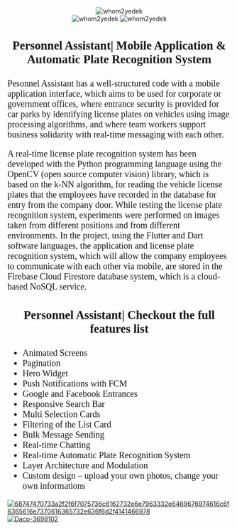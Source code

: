 
<div align="center">
	<img src="https://i.ibb.co/KjLyYyb/whom2yedek.jpg" alt="whom2yedek" border="0">
</div>
<div align="center">
	<img src="https://media.giphy.com/media/Y2zUXQUyLBkNMAcuKX/giphy.gif" alt="whom2yedek" border="0">
	<img src="https://media.giphy.com/media/XyaRelYESdFN1Yi9XD/giphy.gif" alt="whom2yedek" border="0">
</div>
<div align="center">
	
</div>
<!-- End Save for Web Slices -->
<h3 align="center" style="font-size:20pt; font-family:Calibri;">Personnel Assistant| Mobile Application &amp; Automatic Plate Recognition System</h3>
<p style="font-size:15pt; font-family:Calibri;">
Pesonnel Assistant has a well-structured code with a mobile application interface, which aims to be used for corporate or government offices, where entrance security is provided for car parks by identifying license plates on vehicles using image processing algorithms, and where team workers support business solidarity with real-time messaging with each other.
</p>
<p style="font-size:15pt; font-family:Calibri;">
A real-time license plate recognition system has been developed with the Python programming language using the OpenCV (open source computer vision) library, which is based on the k-NN algorithm, for reading the vehicle license plates that the employees have recorded in the database for entry from the company door. While testing the license plate recognition system, experiments were performed on images taken from different positions and from different environments. In the project, using the Flutter and Dart software languages, the application and license plate recognition system, which will allow the company employees to communicate with each other via mobile, are stored in the Firebase Cloud Firestore database system, which is a cloud-based NoSQL service.
</p>
<h3 align="center" style="font-size:20pt; font-family:Calibri;">Personnel Assistant| Checkout the full features list</h3>
<p
>
	<ul style="font-size:15pt; font-family:Calibri;">
		<li>Animated Screens </li>
		<li>Pagination </li>
		<li>Hero Widget </li>
		<li>Push Notifications with FCM </li>
		<li>Google and Facebook Entrances </li>
		<li>Responsive Search Bar</li>
		<li>Multi Selection Cards</li>
		<li>Filtering of the List Card</li>
		<li>Bulk Message Sending</li>
		<li>Real-time Chatting</li>
		<li>Real-time Automatic Plate Recognition System</li>
		<li>Layer Architecture and Modulation</li>
		<li>Custom design – upload your own photos, change your own informations</li>
	</ul>
</p>
<p>
<a href="https://www.youtube.com/watch?v=2mocm8kqg_c"><img src="https://i.ibb.co/qdQVBP8/68747470733a2f2f6f7075736c6162732e6e7963332e6469676974616c6f6365616e7370616365732e636f6d2f4141466978.gif" alt="68747470733a2f2f6f7075736c6162732e6e7963332e6469676974616c6f6365616e7370616365732e636f6d2f4141466978" border="0"></a>
<a href="mailto: alionurulker@gmail.com"><img src="https://i.ibb.co/G9zSxzP/Daco-3698102.jpg" alt="Daco-3698102" border="0"></a>
</p>
